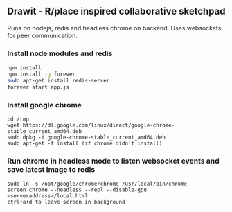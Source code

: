## Drawit - R/place inspired collaborative sketchpad

Runs on nodejs, redis and headless chrome on backend. Uses websockets for peer communication.

### Install node modules and redis
```bash
npm install
npm install -g forever
sudo apt-get install redis-server
forever start app.js
```

### Install google chrome
```
cd /tmp
wget https://dl.google.com/linux/direct/google-chrome-stable_current_amd64.deb
sudo dpkg -i google-chrome-stable_current_amd64.deb
sudo apt-get -f install (if chrome didn't install)
```

### Run chrome in headless mode to listen websocket events and save latest image to redis
```
sudo ln -s /opt/google/chrome/chrome /usr/local/bin/chrome
screen chrome --headless --repl --disable-gpu <serveraddress>/local.html
ctrl+a+d to leave screen in background
```
